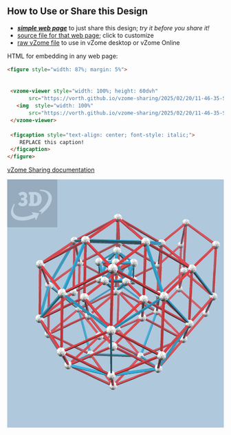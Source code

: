 
## How to Use or Share this Design

 - [***simple web page***](<https://vorth.github.io/vzome-sharing/2025/02/20/11-46-35-Schechtman-quasicrystal/>) to just share this design; *try it before you share it!*
 - [source file for that web page](<https://github.com/vorth/vzome-sharing/edit/main/2025/02/20/11-46-35-Schechtman-quasicrystal/index.md>); click to customize
 - [raw vZome file](<https://raw.githubusercontent.com/vorth/vzome-sharing/main/2025/02/20/11-46-35-Schechtman-quasicrystal/Schechtman-quasicrystal.vZome>) to use in vZome desktop or vZome Online
 
 HTML for embedding in any web page:
 ```html
<figure style="width: 87%; margin: 5%">
  
  
  <vzome-viewer style="width: 100%; height: 60dvh" 
        src="https://vorth.github.io/vzome-sharing/2025/02/20/11-46-35-Schechtman-quasicrystal/Schechtman-quasicrystal.vZome" >
    <img  style="width: 100%"
        src="https://vorth.github.io/vzome-sharing/2025/02/20/11-46-35-Schechtman-quasicrystal/Schechtman-quasicrystal.png" >
  </vzome-viewer>

  <figcaption style="text-align: center; font-style: italic;">
     REPLACE this caption!
  </figcaption>
</figure>

 ```

[vZome Sharing documentation](https://vzome.github.io/vzome/sharing.html#how-it-works)

![Image](<Schechtman-quasicrystal.png>)

